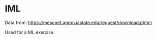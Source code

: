 # IML

Data from: https://mesonet.agron.iastate.edu/request/download.phtml

Used for a ML exercise.
